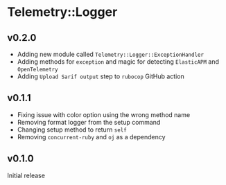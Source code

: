 # Telemetry::Logger

## v0.2.0
* Adding new module called `Telemetry::Logger::ExceptionHandler`
* Adding methods for `exception` and magic for detecting `ElasticAPM` and `OpenTelemetry`
* Adding `Upload Sarif output` step to `rubocop` GitHub action

## v0.1.1
* Fixing issue with color option using the wrong method name
* Removing format logger from the setup command
* Changing setup method to return `self`
* Removing `concurrent-ruby` and `oj` as a dependency

## v0.1.0
Initial release